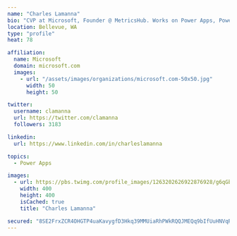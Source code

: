 ```yaml
---
name: "Charles Lamanna"
bio: "CVP at Microsoft, Founder @ MetricsHub. Works on Power Apps, Power Automate, Power Virtual Agent, Common Data Service and Dynamics 365."
location: Bellevue, WA
type: "profile"
heat: 78

affiliation:
  name: Microsoft
  domain: microsoft.com
  images:
    - url: "/assets/images/organizations/microsoft.com-50x50.jpg"
      width: 50
      height: 50

twitter:
  username: clamanna
  url: https://twitter.com/clamanna
  followers: 3183

linkedin:
  url: https://www.linkedin.com/in/charleslamanna

topics:
  - Power Apps

images:
  - url: https://pbs.twimg.com/profile_images/1263202626922876928/g6qGbHZ-_400x400.jpg
    width: 400
    height: 400
    isCached: true
    title: "Charles Lamanna"

secured: "8SE2FrxZCR4OHGTP4uaKavygfD3Hkq39MMUiaRhPWkRQQJMEQq9bIfUuHNVqRl71TCynWCa/mEPuhYpuBD/gDMyDGETuCY7HllATXBISTaPm9puTtOQeVgWPqm0rZRZgeSzMAx2zvnxNVi+Yu9bAm55J17Fr3L5dXhpT8YcPL2v7pJXxsFwksFdgVTUoTn/JTJq1jl2OHMTh4dIMO5BChwej66VHWQFBaWPo2eyUx5gofcLNDi6TsbzmsYGKy2vrGa5IaOidb+MGsUZR0kI1MtoIWmWQB3OuAhRKbgpL3MNCKLthddUZ0R+2d0V2z/khYoBGRxI+nNJzJqCDsBYcPHucK+3/dl+YMrA1MCwlGdj1RXpJca+4hwRvkC5yKWtQgCQJS84t7vJUdVzHbri74QOjVknDH3g5URYOfF/tv10=;ehvXZZ8Ec/zL6ILlS5alUA=="
---
```


